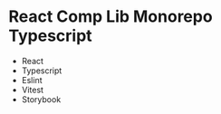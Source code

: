 React Comp Lib Monorepo Typescript
==================================

- React
- Typescript
- Eslint
- Vitest
- Storybook
